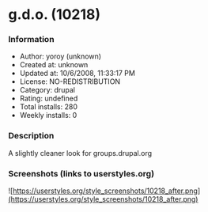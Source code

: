 # g.d.o. (10218)

### Information
- Author: yoroy (unknown)
- Created at: unknown
- Updated at: 10/6/2008, 11:33:17 PM
- License: NO-REDISTRIBUTION
- Category: drupal
- Rating: undefined
- Total installs: 280
- Weekly installs: 0


### Description
A slightly cleaner look for groups.drupal.org


### Screenshots (links to userstyles.org)
![https://userstyles.org/style_screenshots/10218_after.png](https://userstyles.org/style_screenshots/10218_after.png)


